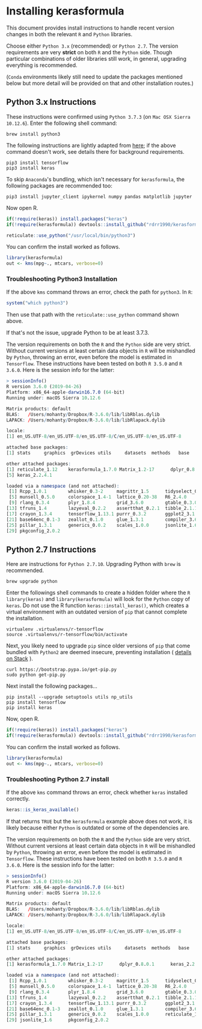 # Installing kerasformula

This document provides install instructions to handle recent
version changes in both the relevant `R` and `Python` libraries.

Choose either `Python 3.x` (recommended) or `Python 2.7`. The version 
requirements are very **strict** on both `R` and the `Python` side. Though particular combinations of older libraries
still work, in general, upgrading everything is recommended.

(`Conda` environments likely still 
need to update the packages mentioned below but more detail will 
be provided on that and other installation routes.)


## Python 3.x Instructions

These instructions were confirmed using `Python 3.7.3` (on `Mac OSX Sierra 10.12.6`). Enter the following shell command:
```console
brew install python3
```
The following instructions are lightly adapted from [here](https://irudnyts.github.io/custom-set-up-of-keras-and-tensorflow-for-r-and-python/); if the above command doesn't work, see details there for background requirements.
```console
pip3 install tensorflow
pip3 install keras
```
To skip `Anaconda`'s bundling, which isn't necessary for `kerasformula`, the following packages are recommended too:
```console
pip3 install jupyter_client ipykernel numpy pandas matplotlib jupyter
```
Now open R.
```R
if(!require(keras)) install.packages("keras")
if(!require(kerasformula)) devtools::install_github("rdrr1990/kerasformula")

reticulate::use_python("/usr/local/bin/python3")
```
You can confirm the install worked as follows.
```R
library(kerasformula)
out <- kms(mpg~., mtcars, verbose=0)
```

### Troubleshooting Python3 Installation

If the above `kms` command throws an error, check the path for `python3`. In `R`:
```R
system("which python3")
```
Then use that path with the `reticulate::use_python` command shown above.

If that's not the issue, upgrade Python to be at least 3.7.3.

The version requirements on both the `R` and the `Python` side are very strict. Without current versions at least certain data objects in `R` will be mishandled by `Python`, throwing an error, even before the model is estimated in `Tensorflow`. 
These instructions have been tested on both `R 3.5.0` and `R 3.6.0`.
Here is the session info for the latter:

```R
> sessionInfo()
R version 3.6.0 (2019-04-26)
Platform: x86_64-apple-darwin16.7.0 (64-bit)
Running under: macOS Sierra 10.12.6

Matrix products: default
BLAS:   /Users/mohanty/Dropbox/R-3.6.0/lib/libRblas.dylib
LAPACK: /Users/mohanty/Dropbox/R-3.6.0/lib/libRlapack.dylib

locale:
[1] en_US.UTF-8/en_US.UTF-8/en_US.UTF-8/C/en_US.UTF-8/en_US.UTF-8

attached base packages:
[1] stats     graphics  grDevices utils     datasets  methods   base     

other attached packages:
[1] reticulate_1.12    kerasformula_1.7.0 Matrix_1.2-17      dplyr_0.8.0.1     
[5] keras_2.2.4.1     

loaded via a namespace (and not attached):
 [1] Rcpp_1.0.1        whisker_0.3-2     magrittr_1.5      tidyselect_0.2.5 
 [5] munsell_0.5.0     colorspace_1.4-1  lattice_0.20-38   R6_2.4.0         
 [9] rlang_0.3.4       plyr_1.8.4        grid_3.6.0        gtable_0.3.0     
[13] tfruns_1.4        lazyeval_0.2.2    assertthat_0.2.1  tibble_2.1.1     
[17] crayon_1.3.4      tensorflow_1.13.1 purrr_0.3.2       ggplot2_3.1.1    
[21] base64enc_0.1-3   zeallot_0.1.0     glue_1.3.1        compiler_3.6.0   
[25] pillar_1.3.1      generics_0.0.2    scales_1.0.0      jsonlite_1.6     
[29] pkgconfig_2.0.2  
```


## Python 2.7 Instructions

Here are instructions for `Python 2.7.10`. Upgrading Python with `brew` is recommended.
```console
brew upgrade python
```
Enter the followings shell commands to create a hidden folder where
the `R` `library(keras)` and `library(kerasformula)` will look for the `Python` 
copy of `keras`. Do not use the R function `keras::install_keras()`,
which creates a virtual environment with an outdated version of `pip`
that cannot complete the installation. 

```console
virtualenv .virtualenvs/r-tensorflow        
source .virtualenvs/r-tensorflow/bin/activate
```
Next, you likely need to upgrade `pip` since older versions of `pip` 
that come bundled with `Python2` are deemed insecure, preventing installation ( [details on Stack]() ).

```console
curl https://bootstrap.pypa.io/get-pip.py
sudo python get-pip.py
```
Next install the following packages...

```console
pip install --upgrade setuptools utils np_utils
pip install tensorflow
pip install keras
```
Now, open R.
```R
if(!require(keras)) install.packages("keras")
if(!require(kerasformula)) devtools::install_github("rdrr1990/kerasformula")
```
You can confirm the install worked as follows.
```R
library(kerasformula)
out <- kms(mpg~., mtcars, verbose=0)
```
### Troubleshooting Python 2.7 install

If the above `kms` command throws an error, 
check whether `keras` installed correctly.
```R
keras::is_keras_available()
```
If that returns `TRUE` but the `kerasformula` example above does not work, 
it is likely because either `Python` is outdated or some of the dependencies are.


The version requirements on both the `R` and the `Python` side are very strict. Without current versions at least certain data objects in `R` will be mishandled by `Python`, throwing an error, even before the model is estimated in `Tensorflow`. 
These instructions have been tested on both `R 3.5.0` and `R 3.6.0`.
Here is the session info for the latter:
```R
> sessionInfo()
R version 3.6.0 (2019-04-26)
Platform: x86_64-apple-darwin16.7.0 (64-bit)
Running under: macOS Sierra 10.12.6

Matrix products: default
BLAS:   /Users/mohanty/Dropbox/R-3.6.0/lib/libRblas.dylib
LAPACK: /Users/mohanty/Dropbox/R-3.6.0/lib/libRlapack.dylib

locale:
[1] en_US.UTF-8/en_US.UTF-8/en_US.UTF-8/C/en_US.UTF-8/en_US.UTF-8

attached base packages:
[1] stats     graphics  grDevices utils     datasets  methods   base     

other attached packages:
[1] kerasformula_1.7.0 Matrix_1.2-17      dplyr_0.8.0.1      keras_2.2.4.1     

loaded via a namespace (and not attached):
 [1] Rcpp_1.0.1        whisker_0.3-2     magrittr_1.5      tidyselect_0.2.5 
 [5] munsell_0.5.0     colorspace_1.4-1  lattice_0.20-38   R6_2.4.0         
 [9] rlang_0.3.4       plyr_1.8.4        grid_3.6.0        gtable_0.3.0     
[13] tfruns_1.4        lazyeval_0.2.2    assertthat_0.2.1  tibble_2.1.1     
[17] crayon_1.3.4      tensorflow_1.13.1 purrr_0.3.2       ggplot2_3.1.1    
[21] base64enc_0.1-3   zeallot_0.1.0     glue_1.3.1        compiler_3.6.0   
[25] pillar_1.3.1      generics_0.0.2    scales_1.0.0      reticulate_1.12  
[29] jsonlite_1.6      pkgconfig_2.0.2  
```
